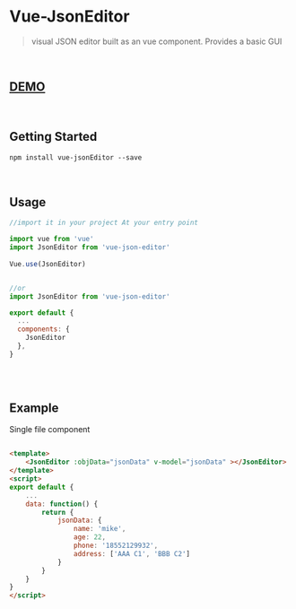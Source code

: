 # Vue-JsonEditor

> visual JSON editor built as an vue component. Provides a basic GUI


</br>


## **[DEMO](http://jinkin1995.github.io/vue-jsonEditor)**

</br>


## Getting Started
```
npm install vue-jsonEditor --save
```

</br>


## Usage

``` javascript
//import it in your project At your entry point

import vue from 'vue'
import JsonEditor from 'vue-json-editor'
  
Vue.use(JsonEditor)


//or
import JsonEditor from 'vue-json-editor'

export default {
  ...
  components: {
    JsonEditor
  },
}
  
```
</br>

## Example
Single file component
``` html

<template>
    <JsonEditor :objData="jsonData" v-model="jsonData" ></JsonEditor>
</template>
<script>
export default {
    ...
    data: function() {
        return {
            jsonData: {
                name: 'mike',
                age: 22,
                phone: '18552129932',
                address: ['AAA C1', 'BBB C2']
            }
        }
    }
}
</script> 

```

